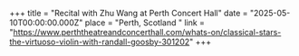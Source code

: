 +++
title = "Recital with Zhu Wang at Perth Concert Hall"
date = "2025-05-10T00:00:00.000Z"
place = "Perth, Scotland "
link = "https://www.perththeatreandconcerthall.com/whats-on/classical-stars-the-virtuoso-violin-with-randall-goosby-301202"
+++

